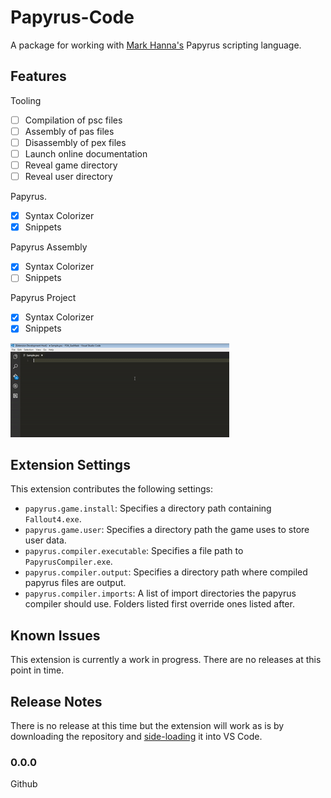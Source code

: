 # Papyrus-Code
A package for working with [Mark Hanna's](https://github.com/Cipscis) Papyrus scripting language.

## Features

Tooling
- [ ] Compilation of psc files
- [ ] Assembly of pas files
- [ ] Disassembly of pex files
- [ ] Launch online documentation
- [ ] Reveal game directory
- [ ] Reveal user directory

Papyrus.
- [x] Syntax Colorizer
- [x] Snippets

Papyrus Assembly
- [x] Syntax Colorizer
- [ ] Snippets

Papyrus Project
- [x] Syntax Colorizer
- [x] Snippets

![](images/feature-1.gif)

## Extension Settings
This extension contributes the following settings:
* `papyrus.game.install`: Specifies a directory path containing `Fallout4.exe`.
* `papyrus.game.user`: Specifies a directory path the game uses to store user data.
* `papyrus.compiler.executable`: Specifies a file path to `PapyrusCompiler.exe`.
* `papyrus.compiler.output`: Specifies a directory path where compiled papyrus files are output.
* `papyrus.compiler.imports`: A list of import directories the papyrus compiler should use. Folders listed first override ones listed after.

## Known Issues
This extension is currently a work in progress. There are no releases at this point in time.

## Release Notes
There is no release at this time but the extension will work as is by downloading the repository and [side-loading](https://code.visualstudio.com/docs/editor/extension-gallery#_common-questions) it into VS Code.

### 0.0.0
Github
